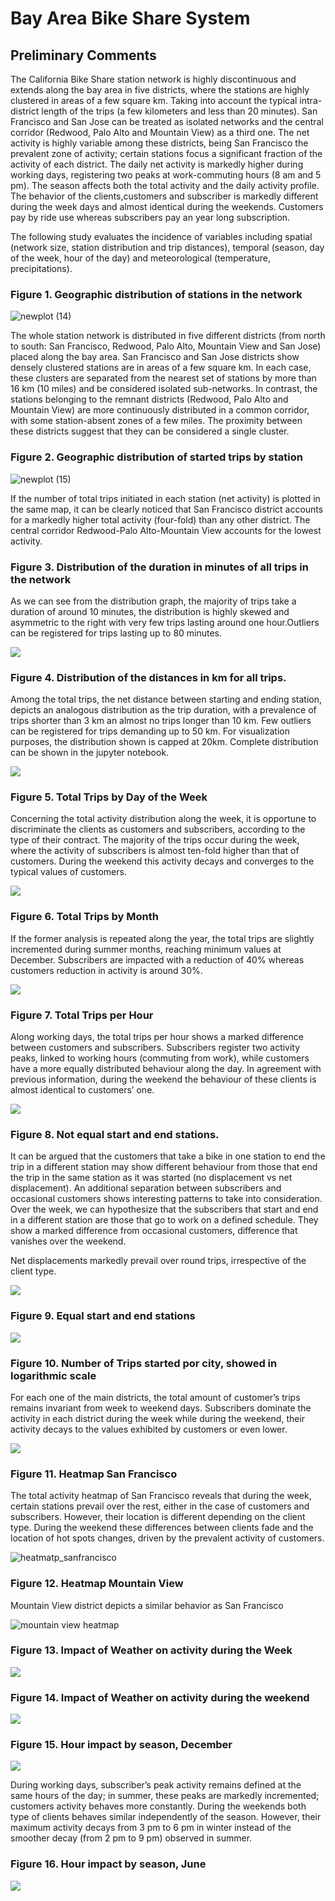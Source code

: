 # Bay Area Bike Share System

## Preliminary Comments

The California Bike Share station network is highly discontinuous and extends along the bay area in five districts, where the stations are highly clustered in areas of a few square km. Taking into account the typical intra-district length of the trips (a few kilometers and less than 20 minutes). San Francisco and San Jose can be treated as isolated networks and the central corridor (Redwood, Palo Alto and Mountain View) as a third one.
The net activity is highly variable among these districts, being San Francisco the prevalent zone of activity; certain stations focus a significant fraction of the activity of each district.
The daily net activity is markedly higher during working days, registering two peaks at work-commuting hours (8 am and 5 pm). 
The season affects both the total activity and the daily activity profile.
The behavior of the clients,customers and subscriber is markedly different during the week days and almost identical during the weekends. Customers pay by ride use whereas subscribers pay an year long subscription.

The following study evaluates the incidence of variables including spatial (network size, station distribution and trip distances), temporal (season, day of the week, hour of the day) and meteorological (temperature, precipitations).
 
### Figure 1. Geographic distribution of stations in the network

![newplot (14)](https://user-images.githubusercontent.com/37026778/85102706-7bcf8680-b205-11ea-84f7-e94512f3e815.png)

The whole station network is distributed in five different districts (from north to south: San Francisco, Redwood, Palo Alto, Mountain View and San Jose) placed along the bay area. San Francisco and San Jose districts show densely clustered stations are in areas of a few square km. In each case, these clusters are separated from the nearest set of stations by more than 16 km (10 miles) and be considered isolated sub-networks. In contrast, the stations belonging to the remnant districts (Redwood, Palo Alto and Mountain View) are more continuously distributed in a common corridor, with some station-absent zones of a few miles. The proximity between these districts suggest that they can be considered a single cluster.

### Figure 2. Geographic distribution of started trips by station

![newplot (15)](https://user-images.githubusercontent.com/37026778/85102635-5c385e00-b205-11ea-8b46-7be9324bd7cd.png)

If the number of total trips initiated in each station (net activity) is plotted in the same map, it can be clearly noticed that San Francisco district accounts for a markedly higher total activity (four-fold) than any other district. The central corridor Redwood-Palo Alto-Mountain View accounts for the lowest activity.

### Figure 3. Distribution of the duration in minutes of all trips in the network

As we can see from the distribution graph, the majority of trips take a duration of around 10 minutes, the distribution is
highly skewed and asymmetric to the right with very few trips lasting around one hour.Outliers can be registered for trips lasting up to 80 minutes.

<img src="Images/Dist_duration.png">

### Figure 4. Distribution of the distances in km for all trips.

Among the total trips, the net distance between starting and ending station, depicts an analogous distribution as the trip duration, with a prevalence of trips shorter than 3 km an almost no trips longer than 10 km. Few outliers can be registered for trips demanding up to 50 km. For visualization purposes, the distribution shown is capped at 20km. Complete distribution can be shown in the jupyter notebook.

<img src="Images/distance_20km.png">

### Figure 5. Total Trips by Day of the Week

Concerning the total activity distribution along the week, it is opportune to discriminate the clients as customers and subscribers, according to the type of their contract. The majority of the trips occur during the week, where the activity of subscribers is almost ten-fold higher than that of customers. During the weekend this activity decays and converges to the typical values of customers.
 
<img src="Images/trips_days.png">
 

### Figure 6. Total Trips by Month 

If the former analysis is repeated along the year, the total trips are slightly incremented during summer months, reaching minimum values at December. Subscribers are impacted with a reduction of 40% whereas customers reduction in activity is around 30%.


<img src="Images/trips%20per%20month.png">


### Figure 7. Total Trips per Hour

Along working days, the total trips per hour shows a marked difference between customers and subscribers. Subscribers register two activity peaks, linked to working hours (commuting from work), while customers have a more equally distributed behaviour along the day. In agreement with previous information, during the weekend the behaviour of these clients is almost identical to customers’ one.

<img src="Images/trips%20per%20hour.png">


### Figure 8. Not equal start and end stations. 

It can be argued that the customers that take a bike in one station to end the trip in a different station may show different behaviour from those that end the trip in the same station as it was started (no displacement vs net displacement). An additional separation between subscribers and occasional customers shows interesting patterns to take into consideration. Over the week, we can hypothesize that the subscribers that start and end in a different station are those that go to work on a defined schedule. They show a marked difference from occasional customers, difference that vanishes over the weekend.

Net displacements markedly prevail over round trips, irrespective of the client type.

<img src="Images/not_equal_dis.png">

### Figure 9. Equal start and end stations

<img src="Images/equal_stations_dis.png">

### Figure 10. Number of Trips started por city, showed in logarithmic scale

For each one of the main districts, the total amount of customer’s trips remains invariant from week to weekend days. Subscribers dominate the activity in each district during the week while during the weekend, their activity decays to the values exhibited by customers or even lower.

<img src="Images/cities.png">

### Figure 11. Heatmap San Francisco

The total activity heatmap of San Francisco reveals that during the week, certain stations prevail over the rest, either in the case of customers and subscribers. However, their location is different depending on the client type. During the weekend these differences between clients fade and the location of hot spots changes, driven by the prevalent activity of customers.

![heatmatp_sanfrancisco](https://user-images.githubusercontent.com/37026778/85104797-8db32880-b209-11ea-89c2-69fa6db7595a.png)

### Figure 12. Heatmap Mountain View

Mountain View district depicts a similar behavior as San Francisco

![mountain view heatmap](https://user-images.githubusercontent.com/37026778/85104950-d79c0e80-b209-11ea-80e2-cbc3875d9510.png)

### Figure 13. Impact of Weather on activity during the Week

<img src="Images/weather_impact_week.png">

### Figure 14. Impact of Weather on activity during the weekend

<img src="Images/weather_impact_weekend.png">

### Figure 15. Hour impact by season, December

<img src="Images/December.png">

During working days, subscriber’s peak activity remains defined at the same hours of the day; in summer, these peaks are markedly incremented; customers activity behaves more constantly.
During the weekends both type of clients behaves similar independently of the season. However, their maximum activity decays from 3 pm to 6 pm in winter instead of the smoother decay (from 2 pm to 9 pm) observed in summer.

### Figure 16. Hour impact by season, June

<img src="Images/june.png">

